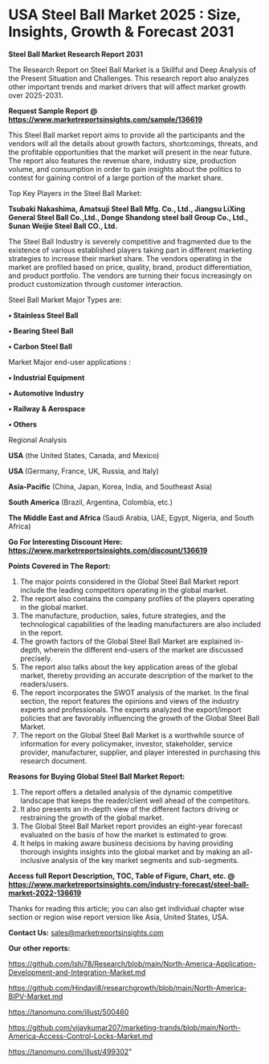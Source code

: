 # USA Steel Ball Market 2025 : Size, Insights, Growth & Forecast 2031

<strong>Steel Ball Market Research Report 2031</strong>

The Research Report on Steel Ball Market is a Skillful and Deep Analysis of the Present Situation and Challenges. This research report also analyzes other important trends and market drivers that will affect market growth over 2025-2031.

<strong>Request Sample Report @ <a href=https://www.marketreportsinsights.com/sample/136619>https://www.marketreportsinsights.com/sample/136619</a></strong>

This Steel Ball market report aims to provide all the participants and the vendors will all the details about growth factors, shortcomings, threats, and the profitable opportunities that the market will present in the near future. The report also features the revenue share, industry size, production volume, and consumption in order to gain insights about the politics to contest for gaining control of a large portion of the market share.

Top Key Players in the Steel Ball Market:

<strong>Tsubaki Nakashima, Amatsuji Steel Ball Mfg. Co., Ltd., Jiangsu LiXing General Steel Ball Co.,Ltd., Donge Shandong steel ball Group Co., Ltd., Sunan Weijie Steel Ball CO., Ltd.</strong>

The Steel Ball Industry is severely competitive and fragmented due to the existence of various established players taking part in different marketing strategies to increase their market share. The vendors operating in the market are profiled based on price, quality, brand, product differentiation, and product portfolio. The vendors are turning their focus increasingly on product customization through customer interaction.

Steel Ball Market Major Types are:

<strong>• Stainless Steel Ball

• Bearing Steel Ball

• Carbon Steel Ball</strong>

Market Major end-user applications :

<strong>• Industrial Equipment

• Automotive Industry

• Railway & Aerospace

• Others</strong>

Regional Analysis

</u><strong><b>USA</b></strong> (the United States, Canada, and Mexico)

<strong><b>USA </b></strong>(Germany, France, UK, Russia, and Italy)

<strong><b>Asia-Pacific</b></strong> (China, Japan, Korea, India, and Southeast Asia)

<strong><b>South America</b></strong> (Brazil, Argentina, Colombia, etc.)

<strong><b>The Middle East and Africa</b></strong> (Saudi Arabia, UAE, Egypt, Nigeria, and South Africa)

<strong>Go For Interesting Discount Here: <a href=https://www.marketreportsinsights.com/discount/136619>https://www.marketreportsinsights.com/discount/136619</a></strong>

<strong>Points Covered in The Report:</strong>
<ol>
  <li>The major points considered in the Global Steel Ball Market report include the leading competitors operating in the global market.</li>
  <li>The report also contains the company profiles of the players operating in the global market.</li>
  <li>The manufacture, production, sales, future strategies, and the technological capabilities of the leading manufacturers are also included in the report.</li>
  <li>The growth factors of the Global Steel Ball Market are explained in-depth, wherein the different end-users of the market are discussed precisely.</li>
  <li>The report also talks about the key application areas of the global market, thereby providing an accurate description of the market to the readers/users.</li>
  <li>The report incorporates the SWOT analysis of the market. In the final section, the report features the opinions and views of the industry experts and professionals. The experts analyzed the export/import policies that are favorably influencing the growth of the Global Steel Ball Market.</li>
  <li>The report on the Global Steel Ball Market is a worthwhile source of information for every policymaker, investor, stakeholder, service provider, manufacturer, supplier, and player interested in purchasing this research document.</li>
</ol>
<strong>Reasons for Buying Global Steel Ball Market Report:</strong>

<ol>
  <li>The report offers a detailed analysis of the dynamic competitive landscape that keeps the reader/client well ahead of the competitors.</li>
  <li>It also presents an in-depth view of the different factors driving or restraining the growth of the global market.</li>
  <li>The Global Steel Ball Market report provides an eight-year forecast evaluated on the basis of how the market is estimated to grow.</li>
  <li>It helps in making aware business decisions by having providing thorough insights insights into the global market and by making an all-inclusive analysis of the key market segments and sub-segments.</li>
</ol>
<strong>Access full Report Description, TOC, Table of Figure, Chart, etc. @ <a href=https://www.marketreportsinsights.com/industry-forecast/steel-ball-market-2022-136619>https://www.marketreportsinsights.com/industry-forecast/steel-ball-market-2022-136619</a></strong>


Thanks for reading this article; you can also get individual chapter wise section or region wise report version like Asia, United States, USA.

<strong>Contact Us:</strong>
sales@marketreportsinsights.com

<strong>Our other reports:</strong>

<a href=https://github.com/Ishi78/Research/blob/main/North-America-Application-Development-and-Integration-Market.md>https://github.com/Ishi78/Research/blob/main/North-America-Application-Development-and-Integration-Market.md</a>

<a href=https://github.com/Hindavi8/researchgrowth/blob/main/North-America-BIPV-Market.md>https://github.com/Hindavi8/researchgrowth/blob/main/North-America-BIPV-Market.md</a>

<a href=https://tanomuno.com/illust/500460>https://tanomuno.com/illust/500460</a>

<a href=https://github.com/vijaykumar207/marketing-trands/blob/main/North-America-Access-Control-Locks-Market.md>https://github.com/vijaykumar207/marketing-trands/blob/main/North-America-Access-Control-Locks-Market.md</a>

<a href=https://tanomuno.com/illust/499302>https://tanomuno.com/illust/499302</a>"
